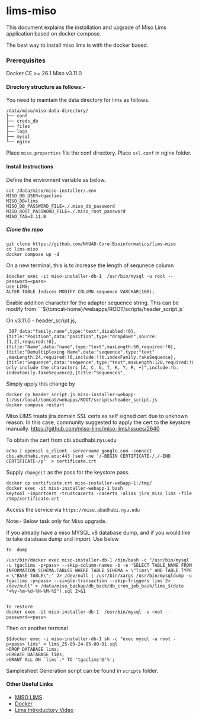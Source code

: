 # lims-miso

This document explains the installation and upgrade of Miso Lims application based on docker compose. 

The best way to install miso lims is with the docker based. 

### Prerequisites

Docker CE >= 26.1
Miso v3.11.0

#### Directory structure as follows:- 

You need to maintain the data directory for lims as follows.

```
/data/miso/miso-data-directory/
├── conf
├── creds_db
├── files
├── logs
├── mysql
└── nginx
```

Place ```miso.properties``` file the conf directory. 
Place ```ssl.conf``` in nginx folder.

#### Install Instructions

Define the enviroment variable as below. 

```
cat /data/miso/miso-installer/.env
MISO_DB_USER=tgaclims
MISO_DB=lims
MISO_DB_PASSWORD_FILE=./.miso_db_password
MISO_ROOT_PASSWORD_FILE=./.miso_root_password
MISO_TAG=3.11.0
```

##### Clone the repo 

```
git clone https://github.com/NYUAD-Core-Bioinformatics/lims-miso
cd lims-miso
docker compose up -d 
```

On a new terminal, this is to increase the length of sequnece column 

```
$docker exec -it miso-installer-db-1  /usr/bin/mysql -u root --password=<pass>
use LIMS;
ALTER TABLE Indices MODIFY COLUMN sequence VARCHAR(100);
```


Enable addition character for the adapter sequence string. This can be modify from ```${tomcat-home}/webapps/ROOT/scripts/header_script.js`

On v3.11.0 - header_script.js,
```
 307 data:"family.name",type:"text",disabled:!0},{title:"Position",data:"position",type:"dropdown",source:[1,2],required:!0},{title:"Name",data:"name",type:"text",maxLength:50,required:!0},{title:"Demultiplexing Name",data:"sequence",type:"text"     ,maxLength:24,required:!0,include:!!b.indexFamily.fakeSequence},{title:"Sequence",data:"sequence",type:"text",maxLength:120,required:!0,regex:"^[ACGTKYR+]+$",description:"Can only include the characters [A, C, G, T, K, Y, R, +]",include:!b.     indexFamily.fakeSequence},{title:"Sequences",
```

Simply apply this change by 
```
docker cp header_script.js miso-installer-webapp-1:/usr/local/tomcat/webapps/ROOT/scripts/header_script.js
docker compose restart
```

Miso LIMS  treats jira domain SSL certs as self signed cert due to unknown reason. In this case, community suggested to apply the cert to the keystore manually.
https://github.com/miso-lims/miso-lims/issues/2640

To obtain the cert from cbi.abudhabi.nyu.edu

```
echo | openssl s_client -servername google.com -connect cbi.abudhabi.nyu.edu:443 |sed -ne '/-BEGIN CERTIFICATE-/,/-END CERTIFICATE-/p'  > certificate.crt
```

Supply ```changeit``` as the pass for the keystore pass.
```
docker cp certificate.crt miso-installer-webapp-1:/tmp/
docker exec -it miso-installer-webapp-1 bash
keytool -importcert -trustcacerts -cacerts -alias jira_miso_lims -file /tmp/certificate.crt
```

Access the service via ```https://miso.abudhabi.nyu.edu```

Note:- Below task only  for Miso upgrade. 

If you already have a miso MYSQL v8 database dump, and if you would like to take database dump and import. Use below 

```
To  dump 

/usr/bin/docker exec miso-installer-db-1 /bin/bash -c "/usr/bin/mysql -u tgaclims -p<pass> --skip-column-names -b -e 'SELECT TABLE_NAME FROM INFORMATION_SCHEMA.TABLES WHERE TABLE_SCHEMA = \"lims\" AND TABLE_TYPE = \"BASE TABLE\";' 2> /dev/null | /usr/bin/xargs /usr/bin/mysqldump -u tgaclims -p<pass> --single-transaction --skip-triggers lims 2> /dev/null" > /data/miso_backup/db_back/db_cron_job_back/lims_$(date "+%y-%m-%d-%H-%M-%S").sql 2>&1


To restore
docker exec -it miso-installer-db-1  /usr/bin/mysql -u root --password=<pass>
```

Then on another terminal
```
$$docker exec -i miso-installer-db-1 sh -c "exec mysql -u root -p<pass> lims" < lims_25-09-24-05-00-01.sql
>DROP DATABASE lims;
>CREATE DATABASE lims;
>GRANT ALL ON `lims`.* TO 'tgaclims'@'%';
```


Samplesheet Generation script can be found in ```scripts``` folder.

#### Other Useful Links

- [MISO LIMS](https://github.com/miso-lims/miso-lims)
- [Docker](https://www.docker.com/)
- [Lims Introductory Video](https://youtu.be/vE5mFv-zMpk)
